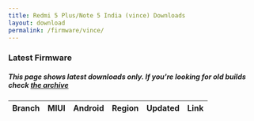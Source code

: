 ```yaml
---
title: Redmi 5 Plus/Note 5 India (vince) Downloads
layout: download
permalink: /firmware/vince/
---
```


### Latest Firmware
##### This page shows latest downloads only. If you're looking for old builds check [the archive](/archive/firmware/vince/)


<div class="table-responsive-md" id="table-wrapper">
<table id="firmware" class="compact table table-striped table-hover table-sm">
    <thead class="thead-dark">
        <tr>
            <th>Branch</th>
            <th>MIUI</th>
            <th>Android</th>
            <th>Region</th>
            <th>Updated</th>
            <th>Link</th>
        </tr>
    </thead>
    <script>loadFirmwareDownloads('vince', 'latest')</script>
</table>
</div>
